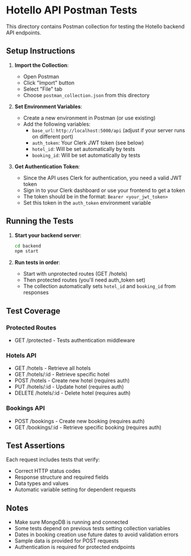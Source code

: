 # Hotello API Postman Tests

This directory contains Postman collection for testing the Hotello backend API endpoints.

## Setup Instructions

1. **Import the Collection**:
   - Open Postman
   - Click "Import" button
   - Select "File" tab
   - Choose `postman_collection.json` from this directory

2. **Set Environment Variables**:
   - Create a new environment in Postman (or use existing)
   - Add the following variables:
     - `base_url`: `http://localhost:5000/api` (adjust if your server runs on different port)
     - `auth_token`: Your Clerk JWT token (see below)
     - `hotel_id`: Will be set automatically by tests
     - `booking_id`: Will be set automatically by tests

3. **Get Authentication Token**:
   - Since the API uses Clerk for authentication, you need a valid JWT token
   - Sign in to your Clerk dashboard or use your frontend to get a token
   - The token should be in the format: `Bearer <your_jwt_token>`
   - Set this token in the `auth_token` environment variable

## Running the Tests

1. **Start your backend server**:
   ```bash
   cd backend
   npm start
   ```

2. **Run tests in order**:
   - Start with unprotected routes (GET /hotels)
   - Then protected routes (you'll need auth_token set)
   - The collection automatically sets `hotel_id` and `booking_id` from responses

## Test Coverage

### Protected Routes
- GET /protected - Tests authentication middleware

### Hotels API
- GET /hotels - Retrieve all hotels
- GET /hotels/:id - Retrieve specific hotel
- POST /hotels - Create new hotel (requires auth)
- PUT /hotels/:id - Update hotel (requires auth)
- DELETE /hotels/:id - Delete hotel (requires auth)

### Bookings API
- POST /bookings - Create new booking (requires auth)
- GET /bookings/:id - Retrieve specific booking (requires auth)

## Test Assertions

Each request includes tests that verify:
- Correct HTTP status codes
- Response structure and required fields
- Data types and values
- Automatic variable setting for dependent requests

## Notes

- Make sure MongoDB is running and connected
- Some tests depend on previous tests setting collection variables
- Dates in booking creation use future dates to avoid validation errors
- Sample data is provided for POST requests
- Authentication is required for protected endpoints